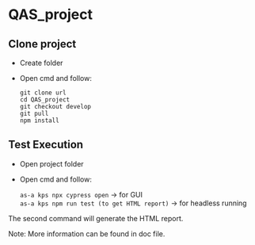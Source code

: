 # QAS_project

## **Clone project**

- Create folder
- Open cmd and follow:

   `git clone url`<br>
   `cd QAS_project`<br>
   `git checkout develop`<br>
   `git pull`<br>
   `npm install `<br>

## **Test Execution**

- Open project folder
- Open cmd and follow:

   `as-a kps npx cypress open` -> for GUI<br>
   `as-a kps npm run test (to get HTML report)` -> for headless running
   
 The second command will generate the HTML report.
 
 Note: More information can be found in doc file.
